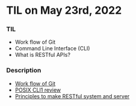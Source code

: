 # **TIL on May 23rd, 2022**

### TIL
- Work flow of Git
- Command Line Interface (CLI)
- What is RESTful APIs?

### Description
- [Work flow of Git](../../../ETC/git-worflow-05-23-2022.md)
- [POSIX CLI1 review](../../../ETC/cli-05-23-2022.md)
- [Principles to make RESTful system and server](../../../Computer%20Science/Network/restful-api-05-23-2022.md)